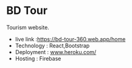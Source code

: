 # BD Tour
Tourism website.
- live link :https://bd-tour-360.web.app/home
- Technology : React,Bootstrap
- Deployment : www.heroku.com/
- Hosting : Firebase

